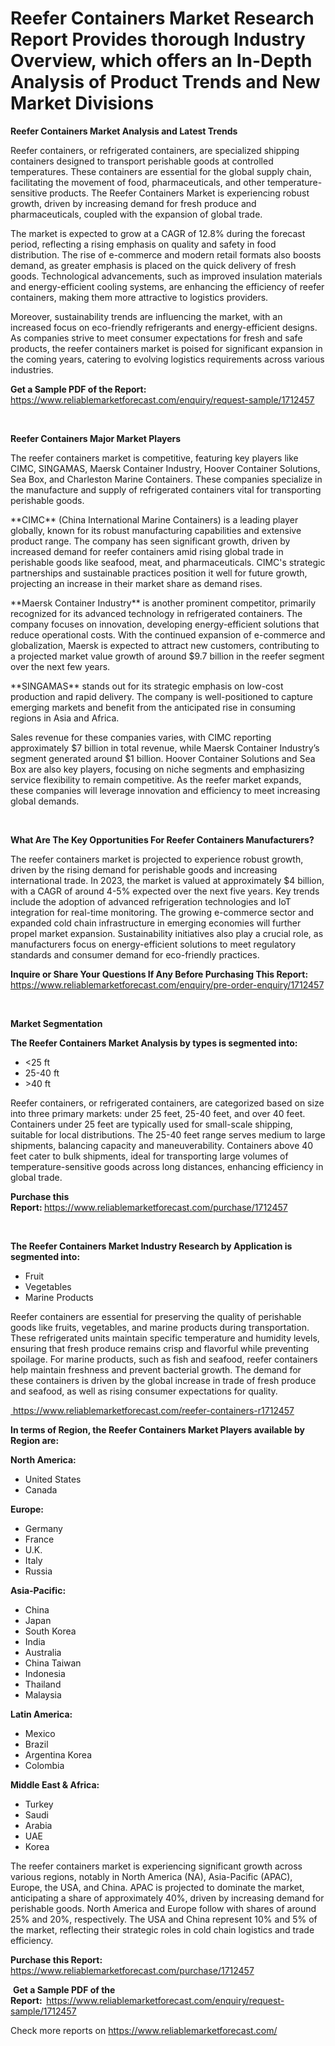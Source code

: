 <p><h1>Reefer Containers Market Research Report Provides thorough Industry Overview, which offers an In-Depth Analysis of Product Trends and New Market Divisions</h1></p><p><strong>Reefer Containers Market Analysis and Latest Trends</strong></p>
<p><p>Reefer containers, or refrigerated containers, are specialized shipping containers designed to transport perishable goods at controlled temperatures. These containers are essential for the global supply chain, facilitating the movement of food, pharmaceuticals, and other temperature-sensitive products. The Reefer Containers Market is experiencing robust growth, driven by increasing demand for fresh produce and pharmaceuticals, coupled with the expansion of global trade.</p><p>The market is expected to grow at a CAGR of 12.8% during the forecast period, reflecting a rising emphasis on quality and safety in food distribution. The rise of e-commerce and modern retail formats also boosts demand, as greater emphasis is placed on the quick delivery of fresh goods. Technological advancements, such as improved insulation materials and energy-efficient cooling systems, are enhancing the efficiency of reefer containers, making them more attractive to logistics providers.</p><p>Moreover, sustainability trends are influencing the market, with an increased focus on eco-friendly refrigerants and energy-efficient designs. As companies strive to meet consumer expectations for fresh and safe products, the reefer containers market is poised for significant expansion in the coming years, catering to evolving logistics requirements across various industries.</p></p>
<p><strong>Get a Sample PDF of the Report:&nbsp;</strong> <a href="https://www.reliablemarketforecast.com/enquiry/request-sample/1712457?utm_campaign=1130&utm_medium=2&utm_source=Github&utm_content=ia&utm_term=11012025&utm_id=reefer-containers">https://www.reliablemarketforecast.com/enquiry/request-sample/1712457</a></p>
<p>&nbsp;</p>
<p><strong>Reefer Containers Major Market Players</strong></p>
<p><p>The reefer containers market is competitive, featuring key players like CIMC, SINGAMAS, Maersk Container Industry, Hoover Container Solutions, Sea Box, and Charleston Marine Containers. These companies specialize in the manufacture and supply of refrigerated containers vital for transporting perishable goods.</p><p>**CIMC** (China International Marine Containers) is a leading player globally, known for its robust manufacturing capabilities and extensive product range. The company has seen significant growth, driven by increased demand for reefer containers amid rising global trade in perishable goods like seafood, meat, and pharmaceuticals. CIMC's strategic partnerships and sustainable practices position it well for future growth, projecting an increase in their market share as demand rises.</p><p>**Maersk Container Industry** is another prominent competitor, primarily recognized for its advanced technology in refrigerated containers. The company focuses on innovation, developing energy-efficient solutions that reduce operational costs. With the continued expansion of e-commerce and globalization, Maersk is expected to attract new customers, contributing to a projected market value growth of around $9.7 billion in the reefer segment over the next few years.</p><p>**SINGAMAS** stands out for its strategic emphasis on low-cost production and rapid delivery. The company is well-positioned to capture emerging markets and benefit from the anticipated rise in consuming regions in Asia and Africa.</p><p>Sales revenue for these companies varies, with CIMC reporting approximately $7 billion in total revenue, while Maersk Container Industry’s segment generated around $1 billion. Hoover Container Solutions and Sea Box are also key players, focusing on niche segments and emphasizing service flexibility to remain competitive. As the reefer market expands, these companies will leverage innovation and efficiency to meet increasing global demands.</p></p>
<p>&nbsp;</p>
<p><strong>What Are The Key Opportunities For Reefer Containers Manufacturers?</strong></p>
<p><p>The reefer containers market is projected to experience robust growth, driven by the rising demand for perishable goods and increasing international trade. In 2023, the market is valued at approximately $4 billion, with a CAGR of around 4-5% expected over the next five years. Key trends include the adoption of advanced refrigeration technologies and IoT integration for real-time monitoring. The growing e-commerce sector and expanded cold chain infrastructure in emerging economies will further propel market expansion. Sustainability initiatives also play a crucial role, as manufacturers focus on energy-efficient solutions to meet regulatory standards and consumer demand for eco-friendly practices.</p></p>
<p><strong>Inquire or Share Your Questions If Any Before Purchasing This Report:</strong> <a href="https://www.reliablemarketforecast.com/enquiry/pre-order-enquiry/1712457?utm_campaign=1130&utm_medium=2&utm_source=Github&utm_content=ia&utm_term=11012025&utm_id=reefer-containers">https://www.reliablemarketforecast.com/enquiry/pre-order-enquiry/1712457</a></p>
<p>&nbsp;</p>
<p><strong>Market Segmentation</strong></p>
<p><strong>The Reefer Containers Market Analysis by types is segmented into:</strong></p>
<p><ul><li><25 ft</li><li>25-40 ft</li><li>>40 ft</li></ul></p>
<p><p>Reefer containers, or refrigerated containers, are categorized based on size into three primary markets: under 25 feet, 25-40 feet, and over 40 feet. Containers under 25 feet are typically used for small-scale shipping, suitable for local distributions. The 25-40 feet range serves medium to large shipments, balancing capacity and maneuverability. Containers above 40 feet cater to bulk shipments, ideal for transporting large volumes of temperature-sensitive goods across long distances, enhancing efficiency in global trade.</p></p>
<p><strong>Purchase this Report:&nbsp;</strong><a href="https://www.reliablemarketforecast.com/purchase/1712457?utm_campaign=1130&utm_medium=2&utm_source=Github&utm_content=ia&utm_term=11012025&utm_id=reefer-containers">https://www.reliablemarketforecast.com/purchase/1712457</a></p>
<p>&nbsp;</p>
<p><strong>The Reefer Containers Market Industry Research by Application is segmented into:</strong></p>
<p><ul><li>Fruit</li><li>Vegetables</li><li>Marine Products</li></ul></p>
<p><p>Reefer containers are essential for preserving the quality of perishable goods like fruits, vegetables, and marine products during transportation. These refrigerated units maintain specific temperature and humidity levels, ensuring that fresh produce remains crisp and flavorful while preventing spoilage. For marine products, such as fish and seafood, reefer containers help maintain freshness and prevent bacterial growth. The demand for these containers is driven by the global increase in trade of fresh produce and seafood, as well as rising consumer expectations for quality.</p></p>
<p><a href="https://www.reliablemarketforecast.com/reefer-containers-r1712457?utm_campaign=1130&utm_medium=2&utm_source=Github&utm_content=ia&utm_term=11012025&utm_id=reefer-containers">&nbsp;https://www.reliablemarketforecast.com/reefer-containers-r1712457</a></p>
<p><strong>In terms of Region, the Reefer Containers Market Players available by Region are:</strong></p>
<p>
    <p> <strong> North America: </strong>
        <ul>
            <li>United States</li>
            <li>Canada</li>
        </ul>
        </p> 
    <p> <strong> Europe: </strong>
        <ul>
            <li>Germany</li>
            <li>France</li>
            <li>U.K.</li>
            <li>Italy</li>
            <li>Russia</li>
        </ul>
        </p> 
    <p> <strong> Asia-Pacific: </strong>
        <ul>
            <li>China</li>
            <li>Japan</li>
            <li>South Korea</li>
            <li>India</li>
            <li>Australia</li>
            <li>China Taiwan</li>
            <li>Indonesia</li>
            <li>Thailand</li>
            <li>Malaysia</li>
        </ul>
        </p> 
    <p> <strong> Latin America: </strong>
        <ul>
            <li>Mexico</li>
            <li>Brazil</li>
            <li>Argentina Korea</li>
            <li>Colombia</li>
        </ul>
        </p> 
    <p> <strong> Middle East & Africa: </strong>
        <ul>
            <li>Turkey</li>
            <li>Saudi</li>
            <li>Arabia</li>
            <li>UAE</li>
            <li>Korea</li>
        </ul>
    </p>
    </p>
<p><p>The reefer containers market is experiencing significant growth across various regions, notably in North America (NA), Asia-Pacific (APAC), Europe, the USA, and China. APAC is projected to dominate the market, anticipating a share of approximately 40%, driven by increasing demand for perishable goods. North America and Europe follow with shares of around 25% and 20%, respectively. The USA and China represent 10% and 5% of the market, reflecting their strategic roles in cold chain logistics and trade efficiency.</p></p>
<p><strong>Purchase this Report: </strong><a href="https://www.reliablemarketforecast.com/purchase/1712457?utm_campaign=1130&utm_medium=2&utm_source=Github&utm_content=ia&utm_term=11012025&utm_id=reefer-containers">https://www.reliablemarketforecast.com/purchase/1712457</a></p>
<p>&nbsp;<strong>Get a Sample PDF of the Report:&nbsp;&nbsp;</strong><a href="https://www.reliablemarketforecast.com/enquiry/request-sample/1712457?utm_campaign=1130&utm_medium=2&utm_source=Github&utm_content=ia&utm_term=11012025&utm_id=reefer-containers">https://www.reliablemarketforecast.com/enquiry/request-sample/1712457</a></p>
<p><strong></strong></p>
<p>Check more reports on <a href="https://www.reliablemarketforecast.com/?utm_campaign=1130&utm_medium=2&utm_source=Github&utm_content=ia&utm_term=11012025&utm_id=reefer-containers">https://www.reliablemarketforecast.com/</a></p>